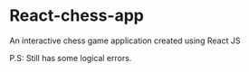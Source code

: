 # React-chess-app
An interactive chess game application created using React JS

P.S: Still has some logical errors.
